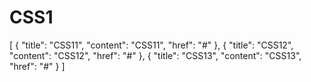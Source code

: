 <h1 class="no-toc">CSS1</h1>

<univ-topic-pane>
[
    {
        "title": "CSS11",
        "content": "CSS11",
        "href": "#"
    },
    {
        "title": "CSS12",
        "content": "CSS12",
        "href": "#"
    },
    {
        "title": "CSS13",
        "content": "CSS13",
        "href": "#"
    }
]
</univ-topic-pane>
